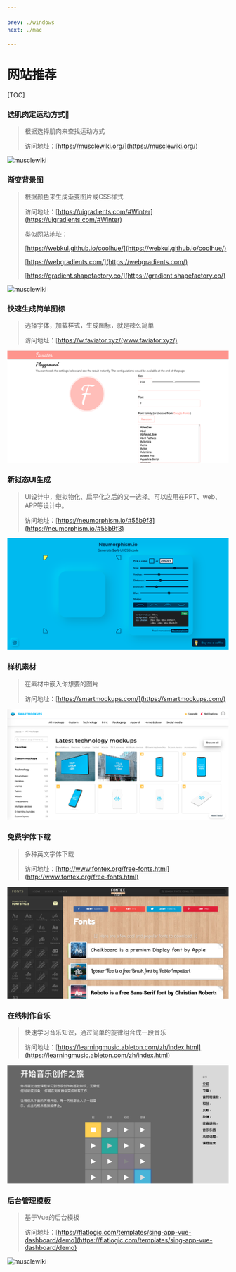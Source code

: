 ```yaml
---

prev: ./windows
next: ./mac

---
```


# 网站推荐

[TOC]



### 选肌肉定运动方式💪

> 根据选择肌肉来查找运动方式
>
> 访问地址：[https://musclewiki.org/](https://musclewiki.org/)

<img :src="$withBase('/images/musclewiki.png')" alt="musclewiki"/>

### 渐变背景图

> 根据颜色来生成渐变图片或CSS样式
>
> 访问地址：[https://uigradients.com/#Winter](https://uigradients.com/#Winter)
>
> 类似网站地址：
>
> [https://webkul.github.io/coolhue/](https://webkul.github.io/coolhue/)
>
> [https://webgradients.com/](https://webgradients.com/)
>
> [https://gradient.shapefactory.co/](https://gradient.shapefactory.co/)


<img :src="$withBase('/images/image-20200315122629793.png')" alt="musclewiki"/>





### 快速生成简单图标

>选择字体，加载样式，生成图标，就是辣么简单
>
>访问地址：[https://w.faviator.xyz/(www.faviator.xyz/)

![image-20200320214905435](../../blog/.vuepress/public/images/image-20200320214905435.png)

### 新拟态UI生成

> UI设计中，继拟物化、扁平化之后的又一选择。可以应用在PPT、web、APP等设计中。
>
> 访问地址：[https://neumorphism.io/#55b9f3](https://neumorphism.io/#55b9f3)

![image-20200320211421845](../../blog/.vuepress/public/images/image-20200320211421845.png)



### 样机素材

> 在素材中嵌入你想要的图片
>
> 访问地址：[https://smartmockups.com/](https://smartmockups.com/)

![image-20200320210737931](../../blog/.vuepress/public/images/image-20200320210737931.png)



### 免费字体下载

> 多种英文字体下载
>
> 访问地址：[http://www.fontex.org/free-fonts.html](http://www.fontex.org/free-fonts.html)

![image-20200320212539570](../../blog/.vuepress/public/images/image-20200320212539570.png)

### 在线制作音乐

> 快速学习音乐知识，通过简单的旋律组合成一段音乐
>
> 访问地址：[https://learningmusic.ableton.com/zh/index.html](https://learningmusic.ableton.com/zh/index.html)

![music](../../blog/.vuepress/public/images/music.jpg)

### 后台管理模板

> 基于Vue的后台模板
>
> 访问地址：[https://flatlogic.com/templates/sing-app-vue-dashboard/demo](https://flatlogic.com/templates/sing-app-vue-dashboard/demo)


<img :src="$withBase('/images/image-20200315123234258.png')" alt="musclewiki"/>